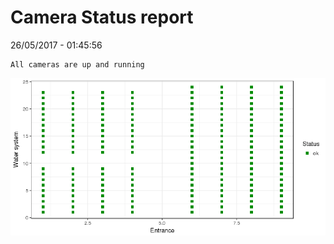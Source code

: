 Camera Status report
================
26/05/2017 - 01:45:56

    All cameras are up and running

![](camreport_files/figure-markdown_github/unnamed-chunk-2-1.png)
